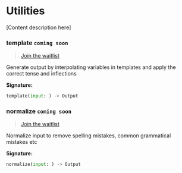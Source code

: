 # Utilities

[Content description here]

### template `coming soon`

> [Join the waitlist](http://fill-this-form)

Generate output by interpolating variables in templates and apply the correct tense and inflections

**Signature:**  
```python
template(input: ) -> Output
```

### normalize `coming soon`

> [Join the waitlist](http://fill-this-form)

Normalize input to remove spelling mistakes, common grammatical mistakes etc                       

**Signature:**  
```python
normalize(input: ) -> Output
```

